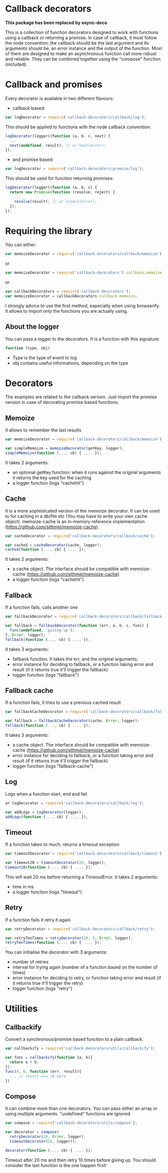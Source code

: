 Callback decorators
===================

**This package has been replaced by async-deco**

This is a collection of function decorators designed to work with functions using a callback or returning a promise.
In case of callback, it must follow the node convention: the callback should be the last argument and its arguments should be, an error instance and the output of the function.
Most of them are designed to make an asynchronous function call more robust and reliable.
They can be combined together using the "compose" function (included).

Callback and promises
=====================
Every decorator is available in two different flavours:
* callback based:
```js
var logDecorator = require('callback-decorators/callback/log');
```
This should be applied to functions with the node callback convention:
```js
logDecorator(logger)(function (a, b, c, next) {
  ...
  next(undefined, result); // or next(error);
});
```
* and promise based:
```js
var logDecorator = require('callback-decorators/promise/log');
```
This should be used for function returning promises:
```js
logDecorator(logger)(function (a, b, c) {
  return new Promise(function (resolve, reject) {
    ...
    resolve(result); // or reject(error);    
  });
});
```

Requiring the library
=====================
You can either:
```js
var memoizeDecorator = require('callback-decorators/callback/memoize');
```
or
```js
var memoizeDecorator = require('callback-decorators').callback.memoize;
```
or
```js
var callbackDecorators = require('callback-decorators');
var memoizeDecorator = callbackDecorators.callback.memoize;
```
I strongly advice to use the first method, especially when using browserify. It allows to import only the functions you are actually using.

About the logger
----------------
You can pass a logger to the decorators. It is a function with this signature:
```js
function (type, obj)
```
* Type is the type of event to log
* obj contains useful informations, depending on the type

Decorators
==========
The examples are related to the callback version. Just import the promise version in case of decorating promise based functions.

Memoize
-------
It allows to remember the last results
```js
var memoizeDecorator = require('callback-decorators/callback/memoize');

var simpleMemoize = memoizeDecorator(getKey, logger);
simpleMemoize(function (..., cb) { .... });
```
It takes 2 arguments:
* an optional getKey function: when it runs against the original arguments it returns the key used for the caching
* a logger function (logs "cachehit")

Cache
-----
It is a more sophisticated version of the memoize decorator. It can be used to for caching in a db/file etc (You may have to write your own cache object).
memoize-cache is an in-memory reference implementation (https://github.com/sithmel/memoize-cache).
```js
var cacheDecorator = require('callback-decorators/callback/cache');

var cached = cacheDecorator(cache, logger);
cached(function (..., cb) { .... });
```
It takes 2 arguments:
* a cache object. The interface should be compatible with memoize-cache (https://github.com/sithmel/memoize-cache)
* a logger function (logs "cachehit")

Fallback
--------
If a function fails, calls another one
```js
var fallbackDecorator = require('callback-decorators/callback/fallback');

var fallback = fallbackDecorator(function (err, a, b, c, func) {
  func(undefined, 'giving up');
}, Error, logger);
fallback(function (..., cb) { .... });
```
It takes 3 arguments:
* fallback function. It takes the err, and the original arguments.
* error instance for deciding to fallback, or a function taking error and result (if it returns true it'll trigger the fallback)
* logger function (logs "fallback")

Fallback cache
--------------
If a function fails, it tries to use a previous cached result
```js
var fallbackCacheDecorator = require('callback-decorators/callback/fallback-cache');

var fallback = fallbackCacheDecorator(cache, Error, logger);
fallback(function (..., cb) { .... });
```
It takes 3 arguments:
* a cache object. The interface should be compatible with memoize-cache (https://github.com/sithmel/memoize-cache)
* error instance for deciding to fallback, or a function taking error and result (if it returns true it'll trigger the fallback)
* logger function (logs "fallback-cache")

Log
---
Logs when a function start, end and fail
```js
ar logDecorator = require('callback-decorators/callback/log');

var addLogs = logDecorator(logger);
addLogs(function (..., cb) { .... });
```

Timeout
-------
If a function takes to much, returns a timeout exception
```js
var timeoutDecorator = require('callback-decorators/callback/timeout');

var timeout20 = timeoutDecorator(20, logger);
timeout20(function (..., cb) { .... });
```
This will wait 20 ms before returning a TimeoutError.
It takes 2 arguments:
* time in ms
* a logger function (logs "timeout")

Retry
-----
If a function fails it retry it again
```js
var retryDecorator = require('callback-decorators/callback/retry');

var retryTenTimes = retryDecorator(10, 0, Error, logger);
retryTenTimes(function (..., cb) { .... });
```
You can initialise the decorator with 3 arguments:
* number of retries
* interval for trying again (number of a function based on the number of times)
* error instance for deciding to retry, or function taking error and result (if it returns true it'll trigger the retry)
* logger function (logs "retry")

Utilities
=========

Callbackify
-----------
Convert a synchronous/promise based function to a plain callback.
```js
var callbackify = require('callback-decorators/utils/callbackify');

var func = callbackify(function (a, b){
  return a + b;
});
func(4, 6, function (err, result){
  ... // result === 10 here
})
```

Compose
-------
It can combine more than one decorators. You can pass either an array or using multiple arguments. "undefined" functions are ignored.
```js
var compose = require('callback-decorators/utils/compose');

var decorator = compose(
  retryDecorator(10, Error, logger),
  timeoutDecorator(20, logger));

decorator(function (..., cb) { .... });
```
Timeout after 20 ms and then retry 10 times before giving up.
You should consider the last function is the one happen first!
